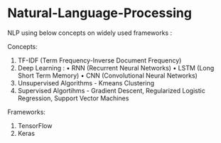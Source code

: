 # Natural-Language-Processing

NLP using below concepts on widely used frameworks :

Concepts:

1. TF-IDF (Term Frequency-Inverse Document Frequency)
2. Deep Learning  : 
       • RNN (Recurrent Neural Networks)
       • LSTM (Long Short Term Memory)
       • CNN (Convolutional Neural Networks)
3. Unsupervised Algorithms - Kmeans Clustering
4. Supervised Algortihms - Gradient Descent, Regularized Logistic Regression, Support Vector Machines

Frameworks:

1. TensorFlow
2. Keras
